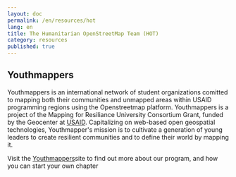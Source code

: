 ```yaml
---
layout: doc
permalink: /en/resources/hot
lang: en
title: The Humanitarian OpenStreetMap Team (HOT)
category: resources
published: true
---
```

## Youthmappers
Youthmappers is an international network of student organizations comitted to mapping both their communities and unmapped areas within USAID programming regions using the Openstreetmap platform. Youthmappers is a project of the Mapping for Resiliance University Consortium Grant, funded by the Geocenter at [USAID](https://www.usaid.gov/). 
Capitalizing on web-based open geospatial technologies, Youthmapper's mission is to cultivate a generation of young leaders to create resilient communities and to define their world by mapping it.


Visit the [Youthmappers](http://www.youthmappers.org/)site to find out more about our program, and how you can start your own chapter


